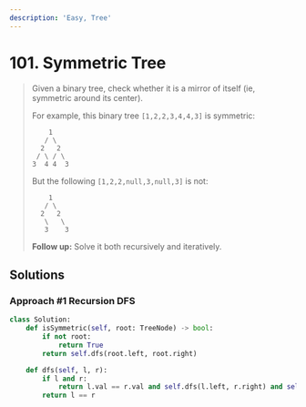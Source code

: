 ```yaml
---
description: 'Easy, Tree'
---
```


# 101. Symmetric Tree

> Given a binary tree, check whether it is a mirror of itself \(ie, symmetric around its center\).
>
> For example, this binary tree `[1,2,2,3,4,4,3]` is symmetric:
>
> ```text
>     1
>    / \
>   2   2
>  / \ / \
> 3  4 4  3
> ```
>
> But the following `[1,2,2,null,3,null,3]` is not:
>
> ```text
>     1
>    / \
>   2   2
>    \   \
>    3    3
> ```
>
> **Follow up:** Solve it both recursively and iteratively.

## Solutions

### Approach \#1 Recursion DFS

```python
class Solution:
    def isSymmetric(self, root: TreeNode) -> bool:
        if not root:
            return True
        return self.dfs(root.left, root.right)

    def dfs(self, l, r):
        if l and r:
            return l.val == r.val and self.dfs(l.left, r.right) and self.dfs(l.right, r.left)
        return l == r
```



